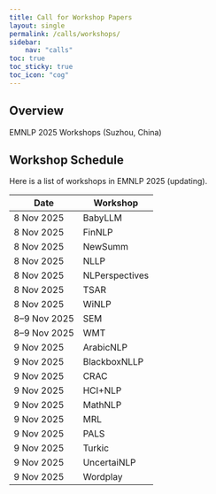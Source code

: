 ```yaml
---
title: Call for Workshop Papers
layout: single
permalink: /calls/workshops/
sidebar: 
    nav: "calls"
toc: true
toc_sticky: true
toc_icon: "cog"
---
```


## Overview
EMNLP 2025 Workshops (Suzhou, China)

## Workshop Schedule
Here is a list of workshops in EMNLP 2025 (updating).

| Date         | Workshop       |
| ------------ | -------------- |
| 8 Nov 2025   | BabyLLM        |
| 8 Nov 2025   | FinNLP         |
| 8 Nov 2025   | NewSumm        |
| 8 Nov 2025   | NLLP           |
| 8 Nov 2025   | NLPerspectives |
| 8 Nov 2025   | TSAR           |
| 8 Nov 2025   | WiNLP          |
| 8–9 Nov 2025 | SEM            |
| 8–9 Nov 2025 | WMT            |
| 9 Nov 2025   | ArabicNLP      |
| 9 Nov 2025   | BlackboxNLLP   |
| 9 Nov 2025   | CRAC           |
| 9 Nov 2025   | HCI+NLP        |
| 9 Nov 2025   | MathNLP        |
| 9 Nov 2025   | MRL            |
| 9 Nov 2025   | PALS           |
| 9 Nov 2025   | Turkic         |
| 9 Nov 2025   | UncertaiNLP    |
| 9 Nov 2025   | Wordplay       |
